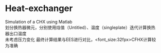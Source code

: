 # Heat-exchanger
Simulation of a CHX using Matlab </br>
划分换热器微元，分别使用焓值（Untitled）、温度（singleplate）迭代计算换热器出口温度</br>
未考虑压力变化
最终计算结果与EES进行对比，<font_size:32fpx>CFHX计算较为准确
